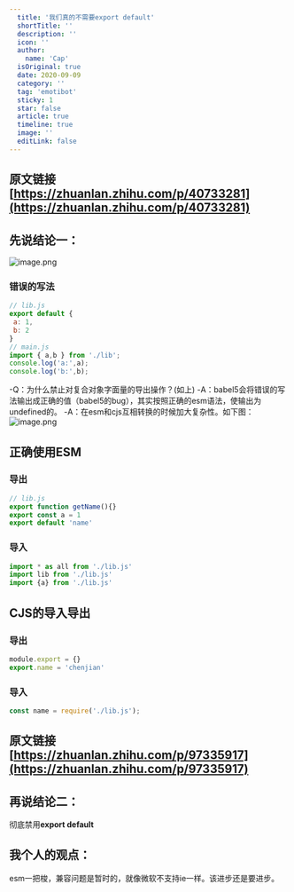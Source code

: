```yaml
---
  title: '我们真的不需要export default'
  shortTitle: ''
  description: ''
  icon: ''
  author:
    name: 'Cap'
  isOriginal: true
  date: 2020-09-09
  category: ''
  tag: 'emotibot'
  sticky: 1
  star: false
  article: true
  timeline: true
  image: ''
  editLink: false
---
```


  ## 原文链接[https://zhuanlan.zhihu.com/p/40733281](https://zhuanlan.zhihu.com/p/40733281)
## 先说结论一：
![image.png](https://cdn.nlark.com/yuque/0/2020/png/297368/1599660141441-fc985d64-f14d-43ec-be78-211492428e1b.png#align=left&display=inline&height=231&margin=%5Bobject%20Object%5D&name=image.png&originHeight=462&originWidth=1426&size=79607&status=done&style=none&width=713)
### 错误的写法
```javascript
// lib.js
export default { 
 a: 1,
 b: 2
}
// main.js
import { a,b } from './lib';
console.log('a:',a);
console.log('b:',b);
```
-Q：为什么禁止对复合对象字面量的导出操作？(如上)
-A：babel5会将错误的写法输出成正确的值（babel5的bug），其实按照正确的esm语法，使输出为undefined的。
-A：在esm和cjs互相转换的时候加大复杂性。如下图：
![image.png](https://cdn.nlark.com/yuque/0/2020/png/297368/1599660867222-47c57e86-4a29-45e5-8f12-5f1f7dc0486c.png#align=left&display=inline&height=314&margin=%5Bobject%20Object%5D&name=image.png&originHeight=628&originWidth=1420&size=114520&status=done&style=none&width=710)


## 正确使用ESM
### 导出
```javascript
// lib.js
export function getName(){}
export const a = 1
export default 'name'

```
### 导入
```javascript
import * as all from './lib.js'
import lib from './lib.js'
import {a} from './lib.js'
```

## CJS的导入导出
### 导出
```javascript
module.export = {}
export.name = 'chenjian'
```
### 导入
```javascript
const name = require('./lib.js');
```

## 原文链接[https://zhuanlan.zhihu.com/p/97335917](https://zhuanlan.zhihu.com/p/97335917)
## 再说结论二：
彻底禁用**export default**


## 我个人的观点：
esm一把梭，兼容问题是暂时的，就像微软不支持ie一样。该进步还是要进步。

